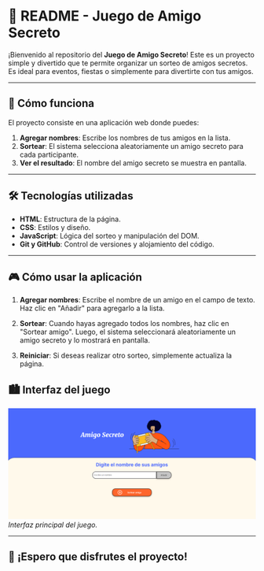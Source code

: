 # 📄 README - Juego de Amigo Secreto

¡Bienvenido al repositorio del **Juego de Amigo Secreto**! Este es un proyecto simple y divertido que te permite organizar un sorteo de amigos secretos. Es ideal para eventos, fiestas o simplemente para divertirte con tus amigos.

---

## 🚀 **Cómo funciona**

El proyecto consiste en una aplicación web donde puedes:
1. **Agregar nombres**: Escribe los nombres de tus amigos en la lista.
2. **Sortear**: El sistema selecciona aleatoriamente un amigo secreto para cada participante.
3. **Ver el resultado**: El nombre del amigo secreto se muestra en pantalla.

---

## 🛠️ **Tecnologías utilizadas**

- **HTML**: Estructura de la página.
- **CSS**: Estilos y diseño.
- **JavaScript**: Lógica del sorteo y manipulación del DOM.
- **Git y GitHub**: Control de versiones y alojamiento del código.

---

## 🎮 **Cómo usar la aplicación**


1. **Agregar nombres**: Escribe el nombre de un amigo en el campo de texto. Haz clic en "Añadir" para agregarlo a la lista.

2. **Sortear**: Cuando hayas agregado todos los nombres, haz clic en "Sortear amigo". Luego, el sistema seleccionará aleatoriamente un amigo secreto y lo mostrará en pantalla.

3. **Reiniciar**: Si deseas realizar otro sorteo, simplemente actualiza la página.

## 🏙️ **Interfaz del juego**
![Captura de pantalla 1](assets/interfaz-juego.png)  
*Interfaz principal del juego.*

---

## 🎉 ¡Espero que disfrutes el proyecto!

